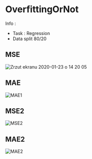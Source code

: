 # OverfittingOrNot

Info : 

* Task : Regression 
* Data split  80/20

## MSE 

![Zrzut ekranu 2020-01-23 o 14 20 05](https://user-images.githubusercontent.com/21131348/72987869-8703bf00-3deb-11ea-87d1-8ba70d8bb09a.png)

## MAE 

![MAE1](https://user-images.githubusercontent.com/21131348/72987497-cc73bc80-3dea-11ea-9cfc-4802e3bb4843.png)

## MSE2

![MSE2](https://user-images.githubusercontent.com/21131348/72987554-e8775e00-3dea-11ea-9f13-7f102d2fe324.png)

## MAE2

![MAE2](https://user-images.githubusercontent.com/21131348/72987629-19f02980-3deb-11ea-94e8-4e25bb7693e8.png)
